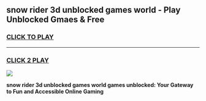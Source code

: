 
## snow rider 3d unblocked games world - Play Unblocked Gmaes & Free
<h3>
<a href="https://news.freeplayer.one?title=snow_rider_3d_unblocked_games_world&ref=23F">CLICK TO PLAY</a></h3>
<hr>

<h3>
<a href="https://news.freeplayer.one?title=snow_rider_3d_unblocked_games_world&ref=23F">CLICK 2 PLAY</a>
  
</h3>

<a href="https://news.freeplayer.one?title=snow_rider_3d_unblocked_games_world&ref=23F/"><img src="https://clearcache.store/games.png"></a>


**snow rider 3d unblocked games world games unblocked: Your Gateway to Fun and Accessible Online Gaming**

